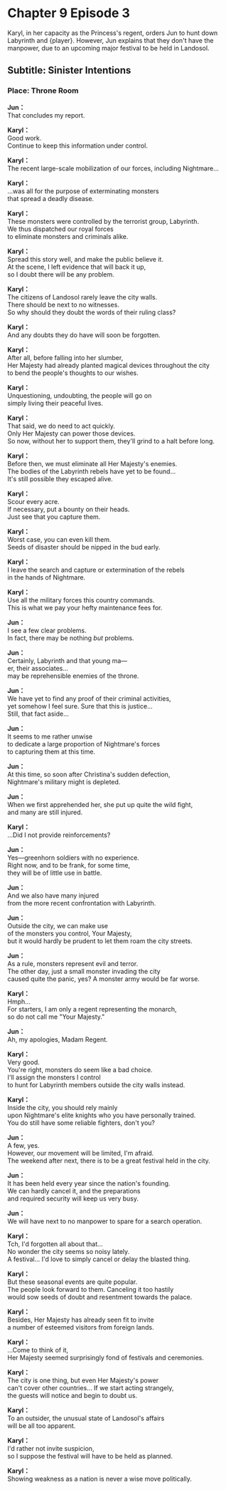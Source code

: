 # Chapter 9 Episode 3
Karyl, in her capacity as the Princess's regent, orders Jun to hunt down Labyrinth and {player}. However, Jun explains that they don't have the manpower, due to an upcoming major festival to be held in Landosol.
  
## Subtitle: Sinister Intentions
  
### Place: Throne Room
  
**Jun：**  
That concludes my report.  
  
**Karyl：**  
Good work.  
Continue to keep this information under control.  
  
**Karyl：**  
The recent large-scale mobilization of our forces, including Nightmare...  
  
**Karyl：**  
...was all for the purpose of exterminating monsters  
that spread a deadly disease.  
  
**Karyl：**  
These monsters were controlled by the terrorist group, Labyrinth.  
We thus dispatched our royal forces  
to eliminate monsters and criminals alike.  
  
**Karyl：**  
Spread this story well, and make the public believe it.  
At the scene, I left evidence that will back it up,  
so I doubt there will be any problem.  
  
**Karyl：**  
The citizens of Landosol rarely leave the city walls.  
There should be next to no witnesses.  
So why should they doubt the words of their ruling class?  
  
**Karyl：**  
And any doubts they do have will soon be forgotten.  
  
**Karyl：**  
After all, before falling into her slumber,  
Her Majesty had already planted magical devices throughout the city  
to bend the people's thoughts to our wishes.  
  
**Karyl：**  
Unquestioning, undoubting, the people will go on  
simply living their peaceful lives.  
  
**Karyl：**  
That said, we do need to act quickly.  
Only Her Majesty can power those devices.  
So now, without her to support them, they'll grind to a halt before long.  
  
**Karyl：**  
Before then, we must eliminate all Her Majesty's enemies.  
The bodies of the Labyrinth rebels have yet to be found...  
It's still possible they escaped alive.  
  
**Karyl：**  
Scour every acre.  
If necessary, put a bounty on their heads.  
Just see that you capture them.  
  
**Karyl：**  
Worst case, you can even kill them.  
Seeds of disaster should be nipped in the bud early.  
  
**Karyl：**  
I leave the search and capture or extermination of the rebels  
in the hands of Nightmare.  
  
**Karyl：**  
Use all the military forces this country commands.  
This is what we pay your hefty maintenance fees for.  
  
**Jun：**  
I see a few clear problems.  
In fact, there may be nothing *but* problems.  
  
**Jun：**  
Certainly, Labyrinth and that young ma—  
er, their associates...  
may be reprehensible enemies of the throne.  
  
**Jun：**  
We have yet to find any proof of their criminal activities,  
yet somehow I feel sure. Sure that this is justice...  
Still, that fact aside...  
  
**Jun：**  
It seems to me rather unwise  
to dedicate a large proportion of Nightmare's forces  
to capturing them at this time.  
  
**Jun：**  
At this time, so soon after Christina's sudden defection,  
Nightmare's military might is depleted.  
  
**Jun：**  
When we first apprehended her, she put up quite the wild fight,  
and many are still injured.  
  
**Karyl：**  
...Did I not provide reinforcements?  
  
**Jun：**  
Yes—greenhorn soldiers with no experience.  
Right now, and to be frank, for some time,  
they will be of little use in battle.  
  
**Jun：**  
And we also have many injured  
from the more recent confrontation with Labyrinth.  
  
**Jun：**  
Outside the city, we can make use  
of the monsters you control, Your Majesty,  
but it would hardly be prudent to let them roam the city streets.  
  
**Jun：**  
As a rule, monsters represent evil and terror.  
The other day, just a small monster invading the city  
caused quite the panic, yes? A monster army would be far worse.  
  
**Karyl：**  
Hmph...  
For starters, I am only a regent representing the monarch,  
so do not call me \"Your Majesty.\"  
  
**Jun：**  
Ah, my apologies, Madam Regent.  
  
**Karyl：**  
Very good.  
 You're right, monsters do seem like a bad choice.  
I'll assign the monsters I control  
to hunt for Labyrinth members outside the city walls instead.  
  
**Karyl：**  
Inside the city, you should rely mainly  
upon Nightmare's elite knights who you have personally trained.  
You do still have some reliable fighters, don't you?  
  
**Jun：**  
A few, yes.  
However, our movement will be limited, I'm afraid.  
The weekend after next, there is to be a great festival held in the city.  
  
**Jun：**  
It has been held every year since the nation's founding.  
We can hardly cancel it, and the preparations  
and required security will keep us very busy.  
  
**Jun：**  
We will have next to no manpower to spare for a search operation.  
  
**Karyl：**  
Tch, I'd forgotten all about that...  
No wonder the city seems so noisy lately.  
A festival... I'd love to simply cancel or delay the blasted thing.  
  
**Karyl：**  
But these seasonal events are quite popular.  
The people look forward to them. Canceling it too hastily  
would sow seeds of doubt and resentment towards the palace.  
  
**Karyl：**  
Besides, Her Majesty has already seen fit to invite  
a number of esteemed visitors from foreign lands.  
  
**Karyl：**  
...Come to think of it,  
Her Majesty seemed surprisingly fond of festivals and ceremonies.  
  
**Karyl：**  
The city is one thing, but even Her Majesty's power  
can't cover other countries... If we start acting strangely,  
the guests will notice and begin to doubt us.  
  
**Karyl：**  
To an outsider, the unusual state of Landosol's affairs  
will be all too apparent.  
  
**Karyl：**  
I'd rather not invite suspicion,  
so I suppose the festival will have to be held as planned.  
  
**Karyl：**  
Showing weakness as a nation is never a wise move politically.  
